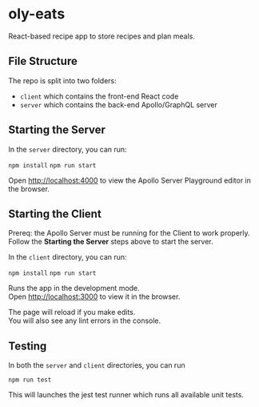# oly-eats

React-based recipe app to store recipes and plan meals.

## File Structure

The repo is split into two folders:

- `client` which contains the front-end React code
- `server` which contains the back-end Apollo/GraphQL server

## Starting the Server

In the `server` directory, you can run:

`npm install`
`npm run start`

Open [http://localhost:4000](http://localhost:4000) to view the Apollo Server Playground editor in the browser.

## Starting the Client

Prereq: the Apollo Server must be running for the Client to work properly. Follow the **Starting the Server** steps above to start the server.

In the `client` directory, you can run:

`npm install`
`npm run start`

Runs the app in the development mode.<br />
Open [http://localhost:3000](http://localhost:3000) to view it in the browser.

The page will reload if you make edits.<br />
You will also see any lint errors in the console.

## Testing

In both the `server` and `client` directories, you can run

`npm run test`

This will launches the jest test runner which runs all available unit tests.
